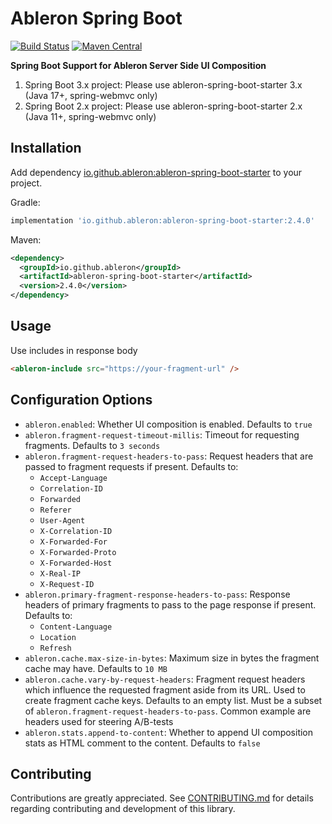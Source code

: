 # Ableron Spring Boot
[![Build Status](https://github.com/ableron/ableron-spring-boot/actions/workflows/main.yml/badge.svg)](https://github.com/ableron/ableron-spring-boot/actions/workflows/main.yml)
[![Maven Central](https://maven-badges.herokuapp.com/maven-central/io.github.ableron/ableron-spring-boot/badge.svg)](https://mvnrepository.com/artifact/io.github.ableron/ableron-spring-boot)

**Spring Boot Support for Ableron Server Side UI Composition**
1. Spring Boot 3.x project: Please use ableron-spring-boot-starter 3.x (Java 17+, spring-webmvc only)
1. Spring Boot 2.x project: Please use ableron-spring-boot-starter 2.x (Java 11+, spring-webmvc only)

## Installation
Add dependency [io.github.ableron:ableron-spring-boot-starter](https://mvnrepository.com/artifact/io.github.ableron/ableron-spring-boot-starter) to your project.

Gradle:
```groovy
implementation 'io.github.ableron:ableron-spring-boot-starter:2.4.0'
```

Maven:
```xml
<dependency>
  <groupId>io.github.ableron</groupId>
  <artifactId>ableron-spring-boot-starter</artifactId>
  <version>2.4.0</version>
</dependency>
```

## Usage
Use includes in response body
```html
<ableron-include src="https://your-fragment-url" />
```

## Configuration Options
* `ableron.enabled`: Whether UI composition is enabled. Defaults to `true`
* `ableron.fragment-request-timeout-millis`: Timeout for requesting fragments. Defaults to `3 seconds`
* `ableron.fragment-request-headers-to-pass`: Request headers that are passed to fragment requests if present. Defaults to:
  * `Accept-Language`
  * `Correlation-ID`
  * `Forwarded`
  * `Referer`
  * `User-Agent`
  * `X-Correlation-ID`
  * `X-Forwarded-For`
  * `X-Forwarded-Proto`
  * `X-Forwarded-Host`
  * `X-Real-IP`
  * `X-Request-ID`
* `ableron.primary-fragment-response-headers-to-pass`: Response headers of primary fragments to pass to the page response if present. Defaults to:
  * `Content-Language`
  * `Location`
  * `Refresh`
* `ableron.cache.max-size-in-bytes`: Maximum size in bytes the fragment cache may have. Defaults to `10 MB`
* `ableron.cache.vary-by-request-headers`: Fragment request headers which influence the requested fragment aside from its URL. Used to create fragment cache keys. Defaults to an empty list. Must be a subset of `ableron.fragment-request-headers-to-pass`. Common example are headers used for steering A/B-tests
* `ableron.stats.append-to-content`: Whether to append UI composition stats as HTML comment to the content. Defaults to `false`

## Contributing
Contributions are greatly appreciated.
See [CONTRIBUTING.md](./CONTRIBUTING.md) for details regarding contributing and development of this library.
